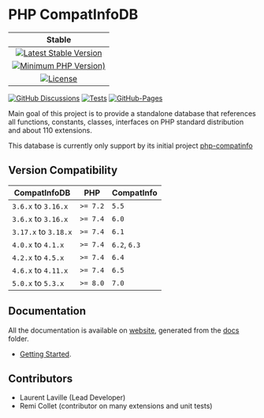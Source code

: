 <!-- markdownlint-disable MD013 -->
# PHP CompatInfoDB

| Stable |
|:------:|
| [![Latest Stable Version](https://img.shields.io/packagist/v/bartlett/php-compatinfo-db)](https://packagist.org/packages/bartlett/php-compatinfo-db) |
| [![Minimum PHP Version)](https://img.shields.io/packagist/php-v/bartlett/php-compatinfo-db)](https://www.php.net/supported-versions.php) |
| [![License](https://img.shields.io/packagist/l/bartlett/php-compatinfo-db)](https://github.com/llaville/php-compatinfo-db/blob/master/LICENSE) |

 [![GitHub Discussions](https://img.shields.io/github/discussions/llaville/php-compatinfo-db)](https://github.com/llaville/php-compatinfo-db/discussions)
 [![Tests](https://github.com/llaville/php-compatinfo-db/workflows/Tests/badge.svg)](https://github.com/llaville/php-compatinfo-db/actions)
 [![GitHub-Pages](https://github.com/llaville/php-compatinfo-db/actions/workflows/gh-pages.yml/badge.svg)](https://github.com/llaville/php-compatinfo-db/actions/workflows/gh-pages.yml)

Main goal of this project is to provide a standalone database that references
all functions, constants, classes, interfaces on PHP standard distribution and about 110 extensions.

This database is currently only support by its initial project [php-compatinfo](https://github.com/llaville/php-compatinfo)

## Version Compatibility

| CompatInfoDB         | PHP      | CompatInfo   |
|----------------------|----------|--------------|
 | `3.6.x`  to `3.16.x` | `>= 7.2` | `5.5`        |
 | `3.6.x`  to `3.16.x` | `>= 7.4` | `6.0`        |
 | `3.17.x` to `3.18.x` | `>= 7.4` | `6.1`        |
 | `4.0.x`  to `4.1.x`  | `>= 7.4` | `6.2`, `6.3` |
 | `4.2.x`  to `4.5.x`  | `>= 7.4` | `6.4`        |
 | `4.6.x`  to `4.11.x` | `>= 7.4` | `6.5`        |
 | `5.0.x`  to `5.3.x`  | `>= 8.0` | `7.0`        |

## Documentation

All the documentation is available on [website](https://llaville.github.io/php-compatinfo-db/5.x),
generated from the [docs](https://github.com/llaville/php-compatinfo-db/tree/5.x/docs) folder.

* [Getting Started](docs/getting-started.md).

## Contributors

* Laurent Laville (Lead Developer)
* Remi Collet (contributor on many extensions and unit tests)
